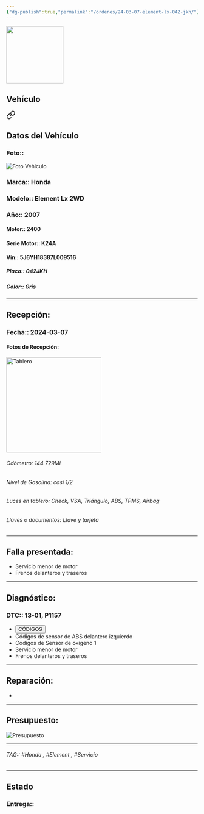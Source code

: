 ```yaml
---
{"dg-publish":true,"permalink":"/ordenes/24-03-07-element-lx-042-jkh/"}
---
```


<img src="https://lh3.googleusercontent.com/d/137fl3TIZ0-PU8b-Pt0bsjclwHub_u78G" width="150">

## Vehículo

<div class="transclusion internal-embed is-loaded"><a class="markdown-embed-link" href="/vehiculos/honda/element-lx-042-jkh/#datos-del-vehiculo" aria-label="Open link"><svg xmlns="http://www.w3.org/2000/svg" width="24" height="24" viewBox="0 0 24 24" fill="none" stroke="currentColor" stroke-width="2" stroke-linecap="round" stroke-linejoin="round" class="svg-icon lucide-link"><path d="M10 13a5 5 0 0 0 7.54.54l3-3a5 5 0 0 0-7.07-7.07l-1.72 1.71"></path><path d="M14 11a5 5 0 0 0-7.54-.54l-3 3a5 5 0 0 0 7.07 7.07l1.71-1.71"></path></svg></a><div class="markdown-embed">



## Datos del Vehículo 
### Foto:: 
<img src="https://lh3.googleusercontent.com/d/1DsUd_o3jsjlWRioEqcIjPfdmnA2dTgnI" Alt="Foto Vehiculo">

### Marca:: Honda
### Modelo:: Element Lx 2WD
### Año:: 2007
#### Motor:: 2400
#### Serie Motor:: K24A
#### Vin:: 5J6YH18387L009516
##### Placa:: 042JKH
##### Color:: Gris
---


</div></div>


## Recepción:
### Fecha:: 2024-03-07
#### Fotos de Recepción: 
<img src="https://lh3.googleusercontent.com/d/1DtUkzLAIOPVZXlCEzN0l-pBeCVYBbAtp" width="250" Alt="Tablero">

###### Odómetro: 144 729Mi
###### Nivel de Gasolina: casi 1/2
###### Luces en tablero: Check, VSA, Triángulo, ABS, TPMS, Airbag
###### Llaves o documentos: Llave y tarjeta 

---

## Falla presentada:
- Servicio menor de motor 
- Frenos delanteros y traseros 


---

## Diagnóstico:
### DTC:: 13-01, P1157

- <a href="https://usait.x431.com/Home/Report/reportDetail/diagnose_record_id/b7dca4b8geKw8cOMtZoGDhDhnR/report_type/D/l/es/timezone/-6"><button class="btn success">CÓDIGOS</button></a>
- Códigos de sensor de ABS delantero izquierdo 
- Códigos de Sensor de oxígeno 1
- Servicio menor de motor 
- Frenos delanteros y traseros 

---
## Reparación:
- 

---

## Presupuesto:

<img src="https://lh3.googleusercontent.com/d/" Alt="Presupuesto">

---

###### TAG:: #Honda , #Element , #Servicio 

---

## Estado

### Entrega:: 


